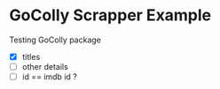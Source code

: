# GoColly Scrapper Example

Testing GoColly package

- [x] titles
- [ ] other details
- [ ] id == imdb id ?
